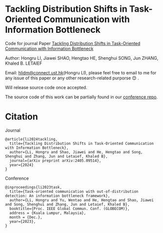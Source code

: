 # Tackling Distribution Shifts in Task-Oriented Communication with Information Bottleneck

Code for journal Paper [Tackling Distribution Shifts in Task-Oriented Communication with Information Bottleneck](https://arxiv.org/abs/2405.09514)

Author: Hongru LI, Jiawei SHAO, Hengtao HE, Shenghui SONG, Jun ZHANG, Khaled B. LETAIEF

Email: <a href="mailto:hlidm@connect.ust.hk">hlidm@connect.ust.hk</a>(Hongru LI), please feel free to email to me for any issue of this paper or any other research-related purporse :blush: . 

Will release source code once accepted. 

The source code of this work can be partially found in our [conference repo](https://github.com/hlidmhkust/VCCIB).




# Citation
Journal
```
@article{li2024tackling,
  title={Tackling Distribution Shifts in Task-Oriented Communication with Information Bottleneck},
  author={Li, Hongru and Shao, Jiawei and He, Hengtao and Song, Shenghui and Zhang, Jun and Letaief, Khaled B},
  journal={arXiv preprint arXiv:2405.09514},
  year={2024}
}
```


Conference
```
@inproceedings{li2023task,
  title={Task-oriented communication with out-of-distribution detection: An information bottleneck framework},
  author={Li, Hongru and Yu, Wentao and He, Hengtao and Shao, Jiawei and Song, Shenghui and Zhang, Jun and Letaief, Khaled B},
  booktitle={Proc. IEEE Global Commun. Conf. (GLOBECOM)},
  address = {Kuala Lumpur, Malaysia},
  month = {Dec.},
  year={2023},
}
```
